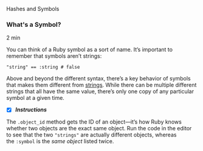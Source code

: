 Hashes and Symbols

### What's a Symbol?

2 min

You can think of a Ruby symbol as a sort of name. It’s important to remember that symbols aren’t strings:

```
"string" == :string # false
```

Above and beyond the different syntax, there’s a key behavior of symbols that makes them different from [strings](https://www.codecademy.com/resources/docs/ruby/strings). While there can be multiple different strings that all have the same value, there’s only one copy of any particular symbol at a given time.

- [x] ***Instructions***

The `.object_id` method gets the ID of an object—it’s how Ruby knows whether two objects are the exact same object. Run the code in the editor to see that the two `"strings"` are actually different objects, whereas the `:symbol` is the _same object_ listed twice.